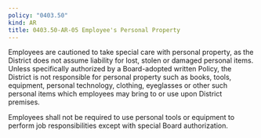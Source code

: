 ```yaml
---
policy: "0403.50"
kind: AR
title: 0403.50-AR-05 Employee's Personal Property
---
```


Employees are cautioned to take special care with personal property, as the District does not assume liability for lost, stolen or damaged personal items. Unless specifically authorized by a Board-adopted written Policy, the District is not responsible for personal property such as books, tools, equipment, personal technology, clothing, eyeglasses or other such personal items which employees may bring to or use upon District premises.

Employees shall not be required to use personal tools or equipment to perform job responsibilities except with special Board authorization.
